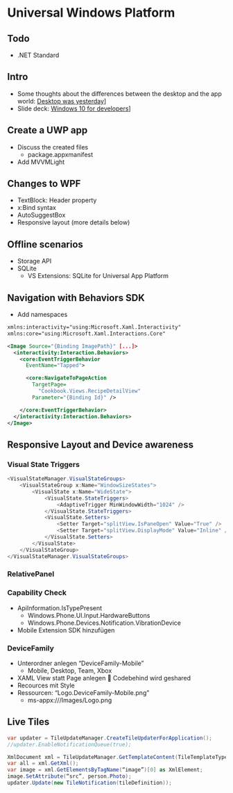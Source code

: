 # Universal Windows Platform

## Todo
* .NET Standard


## Intro
* Some thoughts about the differences between the desktop and the app world: [Desktop was yesterday](uwp/slides/desktop-was-yesterday.pptx)]
* Slide deck: [Windows 10 for developers](slides/uwp/windows10-for-developers.pptx)]

## Create a UWP app
* Discuss the created files
  * package.appxmanifest
* Add MVVMLight

## Changes to WPF
* TextBlock: Header property
* x:Bind syntax
* AutoSuggestBox
* Responsive layout (more details below)


## Offline scenarios
* Storage API
* SQLite
  * VS Extensions: SQLite for Universal App Platform

## Navigation with Behaviors SDK
* Add namespaces

```xml
xmlns:interactivity="using:Microsoft.Xaml.Interactivity"
xmlns:core="using:Microsoft.Xaml.Interactions.Core"

<Image Source="{Binding ImagePath}" [...]>
  <interactivity:Interaction.Behaviors>
    <core:EventTriggerBehavior 
      EventName="Tapped">

      <core:NavigateToPageAction 
        TargetPage=
          "Cookbook.Views.RecipeDetailView"
        Parameter="{Binding Id}" />

    </core:EventTriggerBehavior>
  </interactivity:Interaction.Behaviors>
</Image>
```

## Responsive Layout and Device awareness

### Visual State Triggers

```cs
<VisualStateManager.VisualStateGroups>
	<VisualStateGroup x:Name="WindowSizeStates">
		<VisualState x:Name="WideState">
			<VisualState.StateTriggers>
				<AdaptiveTrigger MinWindowWidth="1024" />
			</VisualState.StateTriggers>
			<VisualState.Setters>
				<Setter Target="splitView.IsPaneOpen" Value="True" />
				<Setter Target="splitView.DisplayMode" Value="Inline" />
			</VisualState.Setters>
		</VisualState>
	</VisualStateGroup>
</VisualStateManager.VisualStateGroups>
```

### RelativePanel


### Capability Check

* ApiInformation.IsTypePresent
  * Windows.Phone.UI.Input.HardwareButtons
  * Windows.Phone.Devices.Notification.VibrationDevice
* Mobile Extension SDK hinzufügen

### DeviceFamily

* Unterordner anlegen “DeviceFamily-Mobile”
    * Mobile, Desktop, Team, Xbox
* XAML View statt Page anlegen  Codebehind wird geshared
* Recources mit Style
* Ressourcen: “Logo.DeviceFamily-Mobile.png”
    * ms-appx:///Images/Logo.png

## Live Tiles

```cs
var updater = TileUpdateManager.CreateTileUpdaterForApplication();
//updater.EnableNotificationQueue(true);

XmlDocument xml = TileUpdateManager.GetTemplateContent(TileTemplateType.TileSquare150x150Image);
var all = xml.GetXml();
var image = xml.GetElementsByTagName(“image”)[0] as XmlElement;
image.SetAttribute(“src”, person.Photo);
updater.Update(new TileNotification(tileDefinition));
```

